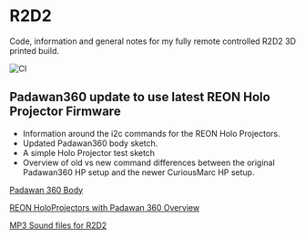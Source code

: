 # R2D2
Code, information and general notes for my fully remote controlled R2D2 3D printed build.

![CI](https://github.com/andrewbeaton/R2D2/actions/workflows/main.yml/badge.svg)

## Padawan360 update to use latest REON Holo Projector Firmware
* Information around the i2c commands for the REON Holo Projectors.
* Updated Padawan360 body sketch.
* A simple Holo Projector test sketch 
* Overview of old vs new command differences between the original Padawan360 HP setup and the newer CuriousMarc HP setup.

[Padawan 360 Body](padawan360_body)

[REON HoloProjectors with Padawan 360 Overview](REON_HoloProjectors/README.md)


[MP3 Sound files for R2D2](R2D2_Sounds/)